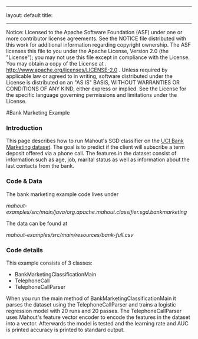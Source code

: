 <!--
 Licensed to the Apache Software Foundation (ASF) under one or more
 contributor license agreements.  See the NOTICE file distributed with
 this work for additional information regarding copyright ownership.
 The ASF licenses this file to You under the Apache License, Version 2.0
 (the "License"); you may not use this file except in compliance with
 the License.  You may obtain a copy of the License at

     http://www.apache.org/licenses/LICENSE-2.0

 Unless required by applicable law or agreed to in writing, software
 distributed under the License is distributed on an "AS IS" BASIS,
 WITHOUT WARRANTIES OR CONDITIONS OF ANY KIND, either express or implied.
 See the License for the specific language governing permissions and
 limitations under the License.
-->
---
layout: default
title:

    
---

Notice:    Licensed to the Apache Software Foundation (ASF) under one
           or more contributor license agreements.  See the NOTICE file
           distributed with this work for additional information
           regarding copyright ownership.  The ASF licenses this file
           to you under the Apache License, Version 2.0 (the
           "License"); you may not use this file except in compliance
           with the License.  You may obtain a copy of the License at
           .
             http://www.apache.org/licenses/LICENSE-2.0
           .
           Unless required by applicable law or agreed to in writing,
           software distributed under the License is distributed on an
           "AS IS" BASIS, WITHOUT WARRANTIES OR CONDITIONS OF ANY
           KIND, either express or implied.  See the License for the
           specific language governing permissions and limitations
           under the License.

#Bank Marketing Example

### Introduction

This page describes how to run Mahout's SGD classifier on the [UCI Bank Marketing dataset](http://mlr.cs.umass.edu/ml/datasets/Bank+Marketing).
The goal is to predict if the client will subscribe a term deposit offered via a phone call. The features in the dataset consist
of information such as age, job, marital status as well as information about the last contacts from the bank.

### Code & Data

The bank marketing example code lives under 

*mahout-examples/src/main/java/org.apache.mahout.classifier.sgd.bankmarketing*

The data can be found at 

*mahout-examples/src/main/resources/bank-full.csv*

### Code details

This example consists of 3 classes:

  - BankMarketingClassificationMain
  - TelephoneCall
  - TelephoneCallParser

When you run the main method of BankMarketingClassificationMain it parses the dataset using the TelephoneCallParser and trains
a logistic regression model with 20 runs and 20 passes. The TelephoneCallParser uses Mahout's feature vector encoder
to encode the features in the dataset into a vector. Afterwards the model is tested and the learning rate and AUC is printed accuracy is printed to standard output.